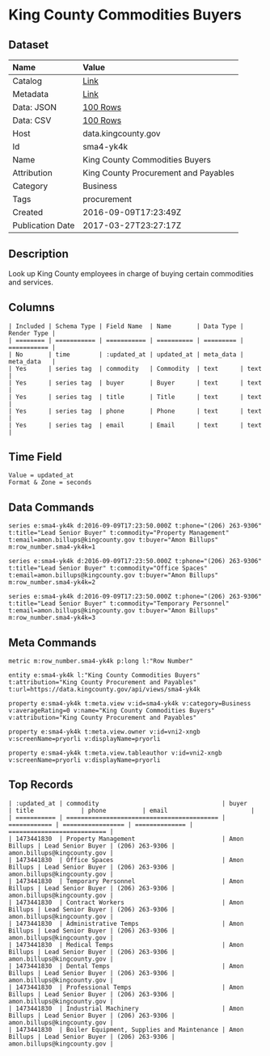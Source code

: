 # King County Commodities Buyers

## Dataset

| Name | Value |
| :--- | :---- |
| Catalog | [Link](https://catalog.data.gov/dataset/king-county-commodities-buyers) |
| Metadata | [Link](https://data.kingcounty.gov/api/views/sma4-yk4k) |
| Data: JSON | [100 Rows](https://data.kingcounty.gov/api/views/sma4-yk4k/rows.json?max_rows=100) |
| Data: CSV | [100 Rows](https://data.kingcounty.gov/api/views/sma4-yk4k/rows.csv?max_rows=100) |
| Host | data.kingcounty.gov |
| Id | sma4-yk4k |
| Name | King County Commodities Buyers |
| Attribution | King County Procurement and Payables |
| Category | Business |
| Tags | procurement |
| Created | 2016-09-09T17:23:49Z |
| Publication Date | 2017-03-27T23:27:17Z |

## Description

Look up King County employees in charge of buying certain commodities and services.

## Columns

```ls
| Included | Schema Type | Field Name  | Name       | Data Type | Render Type |
| ======== | =========== | =========== | ========== | ========= | =========== |
| No       | time        | :updated_at | updated_at | meta_data | meta_data   |
| Yes      | series tag  | commodity   | Commodity  | text      | text        |
| Yes      | series tag  | buyer       | Buyer      | text      | text        |
| Yes      | series tag  | title       | Title      | text      | text        |
| Yes      | series tag  | phone       | Phone      | text      | text        |
| Yes      | series tag  | email       | Email      | text      | text        |
```

## Time Field

```ls
Value = updated_at
Format & Zone = seconds
```

## Data Commands

```ls
series e:sma4-yk4k d:2016-09-09T17:23:50.000Z t:phone="(206) 263-9306" t:title="Lead Senior Buyer" t:commodity="Property Management" t:email=amon.billups@kingcounty.gov t:buyer="Amon Billups" m:row_number.sma4-yk4k=1

series e:sma4-yk4k d:2016-09-09T17:23:50.000Z t:phone="(206) 263-9306" t:title="Lead Senior Buyer" t:commodity="Office Spaces" t:email=amon.billups@kingcounty.gov t:buyer="Amon Billups" m:row_number.sma4-yk4k=2

series e:sma4-yk4k d:2016-09-09T17:23:50.000Z t:phone="(206) 263-9306" t:title="Lead Senior Buyer" t:commodity="Temporary Personnel" t:email=amon.billups@kingcounty.gov t:buyer="Amon Billups" m:row_number.sma4-yk4k=3
```

## Meta Commands

```ls
metric m:row_number.sma4-yk4k p:long l:"Row Number"

entity e:sma4-yk4k l:"King County Commodities Buyers" t:attribution="King County Procurement and Payables" t:url=https://data.kingcounty.gov/api/views/sma4-yk4k

property e:sma4-yk4k t:meta.view v:id=sma4-yk4k v:category=Business v:averageRating=0 v:name="King County Commodities Buyers" v:attribution="King County Procurement and Payables"

property e:sma4-yk4k t:meta.view.owner v:id=vni2-xngb v:screenName=pryorli v:displayName=pryorli

property e:sma4-yk4k t:meta.view.tableauthor v:id=vni2-xngb v:screenName=pryorli v:displayName=pryorli
```

## Top Records

```ls
| :updated_at | commodity                                  | buyer        | title             | phone          | email                       | 
| =========== | ========================================== | ============ | ================= | ============== | =========================== | 
| 1473441830  | Property Management                        | Amon Billups | Lead Senior Buyer | (206) 263-9306 | amon.billups@kingcounty.gov | 
| 1473441830  | Office Spaces                              | Amon Billups | Lead Senior Buyer | (206) 263-9306 | amon.billups@kingcounty.gov | 
| 1473441830  | Temporary Personnel                        | Amon Billups | Lead Senior Buyer | (206) 263-9306 | amon.billups@kingcounty.gov | 
| 1473441830  | Contract Workers                           | Amon Billups | Lead Senior Buyer | (206) 263-9306 | amon.billups@kingcounty.gov | 
| 1473441830  | Administrative Temps                       | Amon Billups | Lead Senior Buyer | (206) 263-9306 | amon.billups@kingcounty.gov | 
| 1473441830  | Medical Temps                              | Amon Billups | Lead Senior Buyer | (206) 263-9306 | amon.billups@kingcounty.gov | 
| 1473441830  | Dental Temps                               | Amon Billups | Lead Senior Buyer | (206) 263-9306 | amon.billups@kingcounty.gov | 
| 1473441830  | Professional Temps                         | Amon Billups | Lead Senior Buyer | (206) 263-9306 | amon.billups@kingcounty.gov | 
| 1473441830  | Industrial Machinery                       | Amon Billups | Lead Senior Buyer | (206) 263-9306 | amon.billups@kingcounty.gov | 
| 1473441830  | Boiler Equipment, Supplies and Maintenance | Amon Billups | Lead Senior Buyer | (206) 263-9306 | amon.billups@kingcounty.gov | 
```
